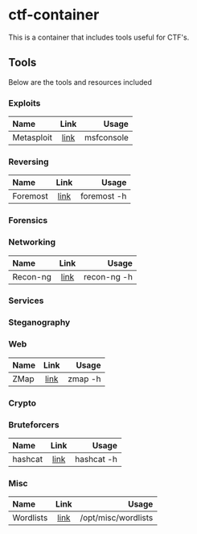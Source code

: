 # ctf-container

This is a container that includes tools useful for CTF's.

## Tools

Below are the tools and resources included

### Exploits

| Name       |                Link                 |      Usage |
| :--------- | :---------------------------------: | ---------: |
| Metasploit | [link](https://www.metasploit.com/) | msfconsole |

### Reversing

| Name     |                     Link                     |       Usage |
| :------- | :------------------------------------------: | ----------: |
| Foremost | [link](https://www.kali.org/tools/foremost/) | foremost -h |

### Forensics

### Networking

| Name     |                       Link                       |       Usage |
| :------- | :----------------------------------------------: | ----------: |
| Recon-ng | [link](https://github.com/lanmaster53/recon-ng/) | recon-ng -h |

### Services

### Steganography

### Web

| Name |                 Link                 |   Usage |
| :--- | :----------------------------------: | ------: |
| ZMap | [link](https://github.com/zmap/zmap) | zmap -h |

### Crypto

### Bruteforcers

| Name    |                 Link                 |      Usage |
| :------ | :----------------------------------: | ---------: |
| hashcat | [link](https://hashcat.net/hashcat/) | hashcat -h |

### Misc

| Name      |                      Link                      |               Usage |
| :-------- | :--------------------------------------------: | ------------------: |
| Wordlists | [link](https://github.com/kkrypt0nn/wordlists) | /opt/misc/wordlists |
